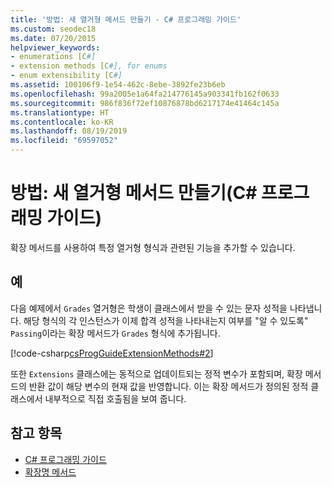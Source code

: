 ```yaml
---
title: '방법: 새 열거형 메서드 만들기 - C# 프로그래밍 가이드'
ms.custom: seodec18
ms.date: 07/20/2015
helpviewer_keywords:
- enumerations [C#]
- extension methods [C#], for enums
- enum extensibility [C#]
ms.assetid: 100106f9-1e54-462c-8ebe-3892fe23b6eb
ms.openlocfilehash: 99a2005e1a64fa214776145a903341fb162f0633
ms.sourcegitcommit: 986f836f72ef10876878bd6217174e41464c145a
ms.translationtype: HT
ms.contentlocale: ko-KR
ms.lasthandoff: 08/19/2019
ms.locfileid: "69597052"
---
```

# <a name="how-to-create-a-new-method-for-an-enumeration-c-programming-guide"></a>방법: 새 열거형 메서드 만들기(C# 프로그래밍 가이드)
확장 메서드를 사용하여 특정 열거형 형식과 관련된 기능을 추가할 수 있습니다.  
  
## <a name="example"></a>예  
 다음 예제에서 `Grades` 열거형은 학생이 클래스에서 받을 수 있는 문자 성적을 나타냅니다. 해당 형식의 각 인스턴스가 이제 합격 성적을 나타내는지 여부를 "알 수 있도록" `Passing`이라는 확장 메서드가 `Grades` 형식에 추가됩니다.  
  
 [!code-csharp[csProgGuideExtensionMethods#2](~/samples/snippets/csharp/VS_Snippets_VBCSharp/csProgGuideExtensionMethods/cs/extensionmethods.cs#2)]  
  
 또한 `Extensions` 클래스에는 동적으로 업데이트되는 정적 변수가 포함되며, 확장 메서드의 반환 값이 해당 변수의 현재 값을 반영합니다. 이는 확장 메서드가 정의된 정적 클래스에서 내부적으로 직접 호출됨을 보여 줍니다.  
  
## <a name="see-also"></a>참고 항목

- [C# 프로그래밍 가이드](../index.md)
- [확장명 메서드](./extension-methods.md)
